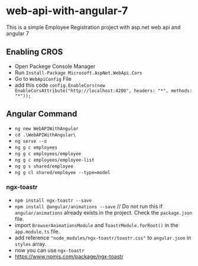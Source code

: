 # web-api-with-angular-7

This is a simple Employee Registration project with asp.net web api and angular 7

## Enabling CROS

* Open Packege Console Manager
* Run ```Install-Package Microsoft.AspNet.WebApi.Cors```
* Go to ```WebApiConfig``` File
* add this code ```config.EnableCors(new EnableCorsAttribute("http://localhost:4200", headers: "*", methods: "*"));```

## Angular Command

* ```ng new WebAPIWithAngular```
* ```cd .\WebAPIWithAngular\```
* ```ng serve --o```
* ```ng g c employees```
* ```ng g c employees/employee```
* ```ng g c employees/employee-list```
* ```ng g s shared/employee```
* ```ng g cl shared/employee --type=model```

### ngx-toastr

* ```npm install ngx-toastr --save```
* ```npm install @angular/animations --save``` // Do not run this if ```angular/animations``` already exists in the project. Check the ```package.json``` file.
* import ```BrowserAnimationsModule``` and ```ToastrModule.forRoot()``` in the ```app.module.ts``` file.
* add reference ```"node_modules/ngx-toastr/toastr.css"``` to ```angular.json``` in ```styles``` array.
* now you can use ```ngx-toastr```
* <https://www.npmjs.com/package/ngx-toastr>

